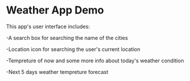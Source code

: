 # Weather App Demo

This app's user interface includes:

-A search box for searching the name of the cities

-Location icon for searching the user's current location

-Tempreture of now and some more info about today's weather condition

-Next 5 days weather tempreture forecast
